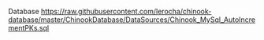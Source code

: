 Database
https://raw.githubusercontent.com/lerocha/chinook-database/master/ChinookDatabase/DataSources/Chinook_MySql_AutoIncrementPKs.sql